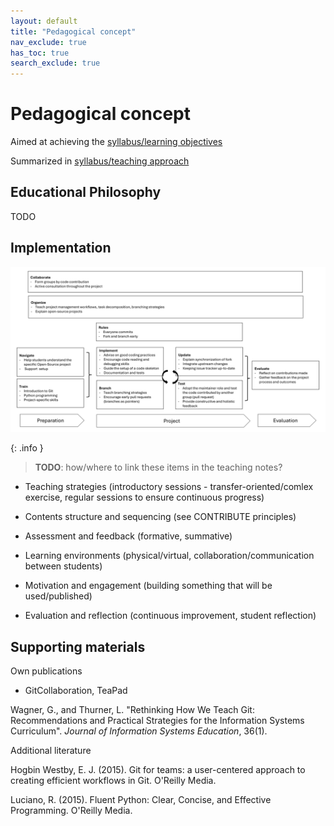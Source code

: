 ```yaml
---
layout: default
title: "Pedagogical concept"
nav_exclude: true
has_toc: true
search_exclude: true
---
```


# Pedagogical concept

Aimed at achieving the [syllabus/learning objectives](syllabus.html#goal-and-learning-objectives)

Summarized in [syllabus/teaching approach](syllabus.html#teaching-approach)

## Educational Philosophy

TODO

## Implementation

![Pedagogical concept](../assets/pedagogical-concept.png)

{: .info }
> **TODO**: how/where to link these items in the teaching notes?

- Teaching strategies (introductory sessions - transfer-oriented/comlex exercise, regular sessions to ensure continuous progress)

- Contents structure and sequencing (see CONTRIBUTE principles)

- Assessment and feedback (formative, summative)

- Learning environments (physical/virtual, collaboration/communication between students)

- Motivation and engagement (building something that will be used/published)

- Evaluation and reflection (continuous improvement, student reflection)

## Supporting materials

Own publications

- GitCollaboration, TeaPad

<div class="references">
    <p>Wagner, G., and Thurner, L. "Rethinking How We Teach Git: Recommendations and Practical Strategies for the Information Systems Curriculum". <i>Journal of Information Systems Education</i>, 36(1).</p>
</div>

Additional literature

<div class="references">
    <p>Hogbin Westby, E. J. (2015). Git for teams: a user-centered approach to creating efficient workflows in Git. O'Reilly Media.</p>
    <p>Luciano, R. (2015). Fluent Python: Clear, Concise, and Effective Programming. O'Reilly Media.</p>
</div>

